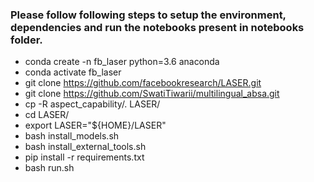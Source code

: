 ### Please follow following steps to setup the environment, dependencies and run the notebooks present in notebooks folder. ###


* conda create -n fb_laser python=3.6 anaconda 
* conda activate fb_laser
* git clone https://github.com/facebookresearch/LASER.git
* git clone https://github.com/SwatiTiwarii/multilingual_absa.git
* cp -R aspect_capability/. LASER/
* cd LASER/
* export LASER="${HOME}/LASER"
* bash install_models.sh
* bash install_external_tools.sh
* pip install -r requirements.txt
* bash run.sh
